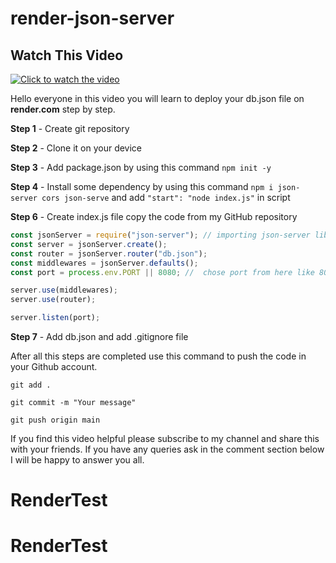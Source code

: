# render-json-server

## Watch This Video
[![Click to watch the video](http://img.youtube.com/vi/wN0n2gj0z9o/0.jpg)](http://www.youtube.com/watch?v=wN0n2gj0z9o)


Hello everyone in this video you will learn to deploy your db.json file on **render.com** step by step.

**Step 1** -   Create git repository

**Step 2** - Clone it on your device

**Step 3** - Add package.json by using this command `npm init -y`

**Step 4** - Install some dependency by using this command `npm i json-server cors json-serve` and add ` "start": "node index.js" ` in script 

**Step 6** - Create index.js file copy the code from my GitHub repository

```javaScript
const jsonServer = require("json-server"); // importing json-server library
const server = jsonServer.create();
const router = jsonServer.router("db.json");
const middlewares = jsonServer.defaults();
const port = process.env.PORT || 8080; //  chose port from here like 8080, 3001

server.use(middlewares);
server.use(router);

server.listen(port);

```

**Step 7** - Add db.json and add .gitignore file


After all this steps are completed use this command to push the code in your Github account.

`git add .`

`git commit -m "Your message"`

`git push origin main`


If you find this video helpful please subscribe to my channel and share this with your friends. If you have any queries ask in the comment section below I will be happy to answer you all.
# RenderTest
# RenderTest
